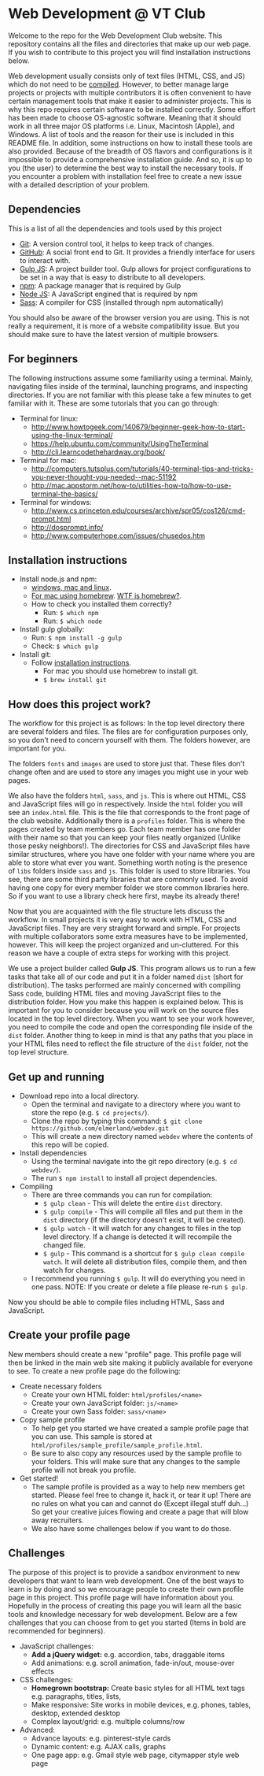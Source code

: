 # Web Development @ VT Club

Welcome to the repo for the Web Development Club website. This repository contains all the files and directories that make up our web page. If you wish to contribute to this project you will find installation instructions below.

Web development usually consists only of text files (HTML, CSS, and JS) which do not need to be [compiled](http://en.wikipedia.org/wiki/Compiler). However, to better manage large projects or projects with multiple contributors it is often convenient to have certain management tools that make it easier to administer projects. This is why this repo requires certain software to be installed correctly. Some effort has been made to choose OS-agnostic software. Meaning that it should work in all three major OS platforms i.e. Linux, Macintosh (Apple), and Windows. A list of tools and the reason for their use is included in this README file. In addition, some instructions on how to install these tools are also provided. Because of the breadth of OS flavors and configurations is it impossible to provide a comprehensive installation guide. And so, it is up to you (the user) to determine the best way to install the necessary tools. If you encounter a problem with installation feel free to create a new issue with a detailed description of your problem.

## Dependencies

This is a list of all the dependencies and tools used by this project
- [Git](http://git-scm.com/): A version control tool, it helps to keep track of changes.
- [GitHub](https://github.com/): A social front end to Git. It provides a friendly interface for users to interact with.
- [Gulp JS](http://gulpjs.com/): A project builder tool. Gulp allows for project configurations to be set in a way that is easy to distribute to all developers.
- [npm](https://www.npmjs.org/): A package manager that is required by Gulp
- [Node JS](http://nodejs.org/): A JavaScript engined that is required by npm
- [Sass](http://sass-lang.com/): A compiler for CSS (installed through npm automatically)

You should also be aware of the browser version you are using. This is not really a requirement, it is more of a website compatibility issue. But you should make sure to have the latest version of multiple browsers.

## For beginners

The following instructions assume some familiarity using a terminal. Mainly, navigating files inside of the terminal, launching programs, and inspecting directories. If you are not familiar with this please take a few minutes to get familiar with it. These are some tutorials that you can go through:
- Terminal for linux:
    - http://www.howtogeek.com/140679/beginner-geek-how-to-start-using-the-linux-terminal/
    - https://help.ubuntu.com/community/UsingTheTerminal
    - http://cli.learncodethehardway.org/book/
- Terminal for mac:
    - http://computers.tutsplus.com/tutorials/40-terminal-tips-and-tricks-you-never-thought-you-needed--mac-51192
    - http://mac.appstorm.net/how-to/utilities-how-to/how-to-use-terminal-the-basics/
- Terminal for windows:
    - http://www.cs.princeton.edu/courses/archive/spr05/cos126/cmd-prompt.html
    - http://dosprompt.info/
    - http://www.computerhope.com/issues/chusedos.htm

## Installation instructions

- Install node.js and npm:
    - [windows, mac and linux](http://nodejs.org/download/).
    - [For mac using homebrew](http://thechangelog.com/install-node-js-with-homebrew-on-os-x/). [WTF is homebrew?](http://brew.sh/).
    - How to check you installed them correctly?
        - Run: `$ which npm`
        - Run: `$ which node`
- Install gulp globally:
    - Run: `$ npm install -g gulp`
    - Check: `$ which gulp`
- Install git:
    - Follow [installation instructions](http://git-scm.com/book/en/Getting-Started-Installing-Git).
        - For mac you should use homebrew to install git.
        - `$ brew install git`

## How does this project work?

The workflow for this project is as follows: In the top level directory there are several folders and files. The files are for configuration purposes only, so you don't need to concern yourself with them. The folders however, are important for you.

The folders `fonts` and `images` are used to store just that. These files don't change often and are used to store any images you might use in your web pages.

We also have the folders `html`, `sass`, and `js`. This is where out HTML, CSS and JavaScript files will go in respectively. Inside the `html` folder you will see an `index.html` file. This is the file that corresponds to the front page of the club website. Additionally there is a `profiles` folder. This is where the pages created by team members go. Each team member has one folder with their name so that you can keep your files neatly organized (Unlike those pesky neighbors!). The directories for CSS and JavaScript files have similar structures, where you have one folder with your name where you are able to store what ever you  want. Something worth noting is the presence of `libs` folders inside `sass` and `js`. This folder is used to store libraries. You see, there are some third party libraries that are commonly used. To avoid having one copy for every member folder we store common libraries here. So if you want to use a library check here first, maybe its already there!

Now that you are acquainted with the file structure lets discuss the workflow. In small projects it is very easy to work with HTML, CSS and JavaScript files. They are very straight forward and simple. For projects with multiple collaborators some extra measures have to be implemented, however. This will keep the project organized and un-cluttered. For this reason we have a couple of extra steps for working with this project.

We use a project builder called **Gulp JS**. This program allows us to run a few tasks that take all of our code and put it in a folder named `dist` (short for distribution). The tasks performed are mainly concerned with compiling Sass code, building HTML files and moving JavaScript files to the distribution folder. How you make this happen is explained below. This is important for you to consider because you will work on the source files located in the top level directory. When you want to see your work however, you need to compile the code and open the corresponding file inside of the `dist` folder. Another thing to keep in mind is that any paths that you place in your HTML files need to reflect the file structure of the `dist` folder, not the top level structure.

## Get up and running
- Download repo into a local directory.
    - Open the terminal and navigate to a directory where you want to store the repo (e.g. `$ cd projects/`).
    - Clone the repo by typing this command: `$ git clone https://github.com/elmerland/webdev.git`
    - This will create a new directory named `webdev` where the contents of this repo will be copied.
- Install dependencies
    - Using the terminal navigate into the git repo directory (e.g. `$ cd webdev/`).
    - The run `$ npm install` to install all project dependencies.
- Compiling
    - There are three commands you can run for compilation:
        - `$ gulp clean` - This will delete the entire `dist` directory.
        - `$ gulp compile` - This will compile all files and put them in the `dist` directory (if the directory doesn't exist, it will be created).
        - `$ gulp watch` - It will watch for any changes to files in the top level directory. If a change is detected it will recompile the changed file.
        - `$ gulp` - This command is a shortcut for `$ gulp clean compile watch`. It will delete all distribution files, compile them, and then watch for changes.
    - I recommend you running `$ gulp`. It will do everything you need in one pass. NOTE: If you create or delete a file please re-run `$ gulp`.

Now you should be able to compile files including HTML, Sass and JavaScript.

## Create your profile page

New members should create a new "profile" page. This profile page will then be linked in the main web site making it publicly available for everyone to see. To create a new profile page do the following:

- Create necessary folders
    - Create your own HTML folder: `html/profiles/<name>`
    - Create your own JavaScript folder: `js/<name>`
    - Create your own Sass folder: `sass/<name>`
- Copy sample profile
    - To help get you started we have created a sample profile page that you can use. This sample is stored at `html/profiles/sample_profile/sample_profile.html`. 
    - Be sure to also copy any resources used by the sample profile to your folders. This will make sure that any changes to the sample profile will not break you profile.
- Get started!
    - The sample profile is provided as a way to help new members get started. Please feel free to change it, hack it, or tear it up! There are no rules on what you can and cannot do (Except illegal stuff duh...) So get your creative juices flowing and create a page that will blow away recruiters.
    - We also have some challenges below if you want to do those.

## Challenges

The purpose of this project is to provide a sandbox environment to new developers that want to learn web development. One of the best ways to learn is by doing and so we encourage people to create their own profile page in this project. This profile page will have information about you. Hopefully in the process of creating this page you will learn all the basic tools and knowledge necessary for web development. Below are a few challenges that you can choose from to get you started (Items in bold are recommended for beginners).

- JavaScript challenges:
    - **Add a jQuery widget:** e.g. accordion, tabs, draggable items
    - Add animations: e.g. scroll animation, fade-in/out, mouse-over effects
- CSS challenges:
    - **Homegrown bootstrap:** Create basic styles for all HTML text tags e.g. paragraphs, titles, lists, 
    - Make responsive: Site works in mobile devices, e.g. phones, tables, desktop, extended desktop
    - Complex layout/grid: e.g. multiple columns/row
- Advanced:
    - Advance layouts: e.g. pinterest-style cards
    - Dynamic content: e.g. AJAX calls, graphs
    - One page app: e.g. Gmail style web page, citymapper style web page
